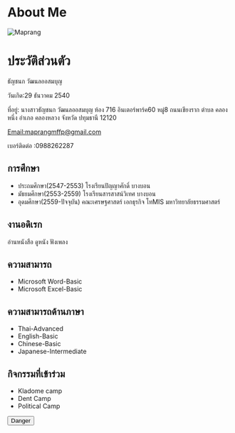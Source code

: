 <!DOCTYPE html>
<html>
<head>
<title>Page Title</title>
<link rel="stylesheet" href="https://stackpath.bootstrapcdn.com/bootstrap/4.4.1/css/bootstrap.min.css" integrity="sha384-Vkoo8x4CGsO3+Hhxv8T/Q5PaXtkKtu6ug5TOeNV6gBiFeWPGFN9MuhOf23Q9Ifjh" crossorigin="anonymous">
</head>
<body>

<h1>About Me</h1>

  <img src="https://scontent.fbkk22-3.fna.fbcdn.net/v/t1.0-9/27657826_1536664369788513_456232865990646688_n.jpg?_nc_cat=102&_nc_oc=AQlgRYWYMoy7AAoMqZHWXIQ8yK3ePI-E7ZyPKPGr7Er07806kdcWR_60u61WQtlb100&_nc_ht=scontent.fbkk22-3.fna&oh=9a7e6939fef576b9bc07b91090d80a26&oe=5ED84C1F" alt="Maprang">
  <h1>ประวัติส่วนตัว</h1>
  <p>ธัญชนก วัฒนลออสมบุญ</p>
  <p>วันเกิด:29 ธันวาคม 2540</p>
  <p>ที่อยู่: นางสาวธัญชนก วัฒนลออสมบุญ ห้อง 716 อินเตอร์พาร์ค60 หมู่8 ถนนเชียงราก ตำบล คลองหนึ่ง อำเภอ คลองหลวง จังหวัด ปทุมธานี 12120</p>
 <a href="mailto:maprangmffp@gmail.com">Email:maprangmffp@gmail.com</a>
  <p>เบอร์ติดต่อ :0988262287</p>
  <h2>การศึกษา</h2>
  <ul>
  <li>ประถมศึกษา(2547-2553) โรงเรียนปัญญาศักดิ์ บางบอน</li>
  <li>มัธยมศึกษา(2553-2559)  โรงเรียนสารสาสน์วิเทศ บางบอน</li>
  <li>อุดมศึกษา(2559-ปัจจุบัน)   คณะเศรษฐศาสตร์ เอกธุรกิจ โทMIS  มหาวิทยาลัยธรรมศาสตร์</li>
</ul>
   
  <h2>งานอดิเรก</h2>
  <p>อ่านหนังสือ ดูหนัง ฟังเพลง</p>
    <h2>ความสามารถ</h2>
<ul>
  <li>Microsoft Word-Basic</li>
  <li>Microsoft Excel-Basic</li>
 </ul>
  <h2>ความสามารถด้านภาษา</h2>
  <ul>
  <li>Thai-Advanced</li>
  <li>English-Basic</li>
  <li>Chinese-Basic</li>
  <li>Japanese-Intermediate</li>
 </ul>
   <h2>กิจกรรมที่เข้าร่วม</h2>
  <ul>
  <li>Kladome camp</li>
  <li>Dent Camp</li>
  <li>Political Camp</li>
 </ul>
  <button type="button" class="btn btn-danger">Danger</button>  
  </body>
  </html>
